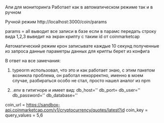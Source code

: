 Апи для мониторинга 
Работает как в автоматическом режиме так и в ручном

Ручной режим
  http://localhost:3000/coin/params
  
  params = all выводит все записи в базе
  если в парамс передать строку вида 1,2,3 выведит на экран крипту с таким id от coinmarketcap

Автоматический режим
  крон записывате каждые 10 секунд полученные из запроса данные параметры данных для крипты берет из конфига

В ответ на все замечания: 
1) typeorm использовал, что это и как работает знаю, с этим пакетом возникла проблема, он работал некорректно, именно в моем случае, разбираться особо не стал, просто нашел аналог из npm

2) .env в гитигноре и имеет вид:
  db_host='' 
  db_port= 
  db_user='' 
  db_password='' 
  db_database=''

  coin_url = https://sandbox-api.coinmarketcap.com/v1/cryptocurrency/quotes/latest?id coin_key = query_values = 5,6
